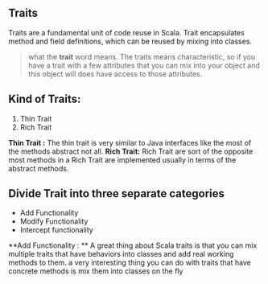 ## Traits
Traits are a fundamental unit of code reuse in Scala. Trait encapsulates method and field definitions, which can be reused by mixing into classes.


> what the **trait** word means. The traits means characteristic, so if
> you have a trait with a few attributes that you can mix into your
> object and this object will does have access to those attributes.

## Kind of Traits:

 1. Thin Trait
 2. Rich Trait
 
 **Thin Trait :** The thin trait is very similar to Java interfaces like the most of the methods abstract not all.
 **Rich Trait:** Rich Trait are sort of the opposite most methods in a Rich Trait are implemented usually in terms of the abstract methods.

## Divide Trait into three separate categories

 - Add Functionality
 - Modify Functionality
 - Intercept functionality


**Add Functionality : ** A great thing about Scala traits is that you can mix multiple traits that have behaviors into classes and add real working methods to them. a very interesting thing you can do with traits that have concrete methods is mix them into classes on the fly
<!--stackedit_data:
eyJoaXN0b3J5IjpbLTE2MjcxNjUyOTksMjAyNzA1NjY3MywtMT
I1OTg5MDA2MSwtMTQ1MzY4MDY5LDEzNDIyNzI1ODEsMTQ0NjQz
MjY1NSwxMjk2NTIwMDg2LC0yMDg4NzQ2NjEyLC0xODc2MDc0Nj
YwLC0xNTU5NTg3NjA3LDczODA5MDYzMCwtMTE1MDQxMjExNiw5
MDcxMjc2NzMsLTIwODg3NDY2MTIsMjAzOTYzNTYyLC03MTA1Mj
g3MCwtMTc0NjI1ODMxMywtMTAzNDM1NjUxNywxNDI4OTk3NzI4
LC02NTQyMTE2MTBdfQ==
-->